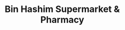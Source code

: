 ---
title: "Bin Hashim Supermarket & Pharmacy"
url: /karachi/bin-hashim-supermarket-and-pharmacy/
shop: department store
---